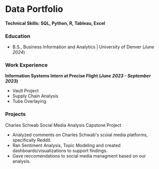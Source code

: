 # Data Portfolio

#### Technical Skills: SQL, Python, R, Tableau, Excel

### Education
- B.S., Business Information and Analytics | University of Denver (_June 2024_)

### Work Experience
**Information Systems Intern at Precise Flight (_June 2023 - September 2023_)**
- Vault Project
- Supply Chain Analysis
- Tube Overlaying

### Projects 
Charles Schwab Social Media Analysis Capstone Project
- Analyzed comments on Charles Schwab's scoial media platforms, specifically Reddit.
- Ran Sentiment Analysis, Topic Modeling and created dashboards/visualizations to support findings.
- Gave reccomendations to social media managment based on our analysis.
